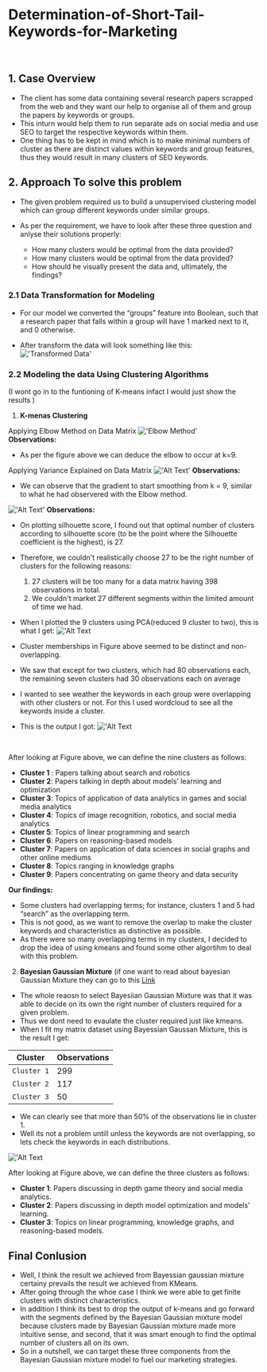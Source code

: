 # __Determination-of-Short-Tail-Keywords-for-Marketing__
 
<br/>

## 1. __Case Overview__
  
- The client has some data containing several research papers scrapped from the web and they want our help to organise all of them and group the papers by keywords or groups.<br/>
- This inturn would help them to run separate ads on social media and use SEO to target the respective keywords within them.<br/>
- One thing has to be kept in mind which is to make minimal numbers of cluster as there are distinct values within keywords and group features, thus they would result in many clusters of SEO keywords. <br/>

## 2. __Approach To solve this problem__

- The given problem required us to build a unsupervised clustering model which can group different keywords under similar groups.

- As per the requirement, we have to look after these three question and anlyse their solutions properly:<br/>
  
  - How many clusters would be optimal from the data provided?
  - How many clusters would be optimal from the data provided?
  - How should he visually present the data and, ultimately, the findings?  
  
### 2.1 Data Transformation for Modeling
  
- For our model we converted the “groups” feature into Boolean, such that a research paper that falls within a group will have 1 marked next to it, and 0 otherwise.<br/>
  
- After transform the data will look something like this:<br/>
!['Transformed Data'](https://github.com/akhilkapil/Determination-of-Short-Tail-Keywords-for-Marketing/blob/main/png%201.PNG)

### 2.2 Modeling the data Using Clustering Algorithms
(I wont go in to the funtioning of K-means infact I would just show the results )

1. __K-menas Clustering__

Applying Elbow Method  on Data Matrix 
!['Elbow Method'](https://github.com/akhilkapil/Determination-of-Short-Tail-Keywords-for-Marketing/blob/main/elbow%201.png)<br/>
__Observations:__<br/>
- As per the figure above we can deduce the elbow to occur at k=9.<br/>

Applying Variance Explained  on Data Matrix
!['Alt Text'](https://github.com/akhilkapil/Determination-of-Short-Tail-Keywords-for-Marketing/blob/main/elbow%202.png)
__Observations:__<br/>
- We can observe that the gradient to start smoothing from k = 9, similar to what he had observered with the Elbow method.<br/>

!['Alt Text'](https://github.com/akhilkapil/Determination-of-Short-Tail-Keywords-for-Marketing/blob/main/output_20_0.png)
__Observations:__<br/>
- On plotting silhouette score, I found out that optimal number of clusters according to silhouette score (to be the point where the Silhouette coefficient is the highest), is 27.
- Therefore, we couldn't realistically choose 27 to be the right number of clusters for the following reasons:

  1. 27 clusters will be too many for a data matrix having 398 observations in total.
  2. We couldn't market 27 different segments within the limited amount of time we had.
 
- When I plotted the 9 clusters using PCA(reduced 9 cluster to two), this is what I get:
!['Alt Text](https://github.com/akhilkapil/Determination-of-Short-Tail-Keywords-for-Marketing/blob/main/output_26_1.png) 
- Cluster memberships in Figure above seemed to be distinct and non-overlapping.
- We saw  that except for two clusters, which had 80 observations each, the remaining seven clusters had 30 observations each on average

- I wanted to see weather the keywords in each group were overlapping with other clusters or not. For this I used wordcloud to see all the keywords inside a cluster.<br/>
- This is the output I got:
!['Alt Text](https://github.com/akhilkapil/Determination-of-Short-Tail-Keywords-for-Marketing/blob/main/output_32_0.png)
<br/>

After looking at Figure above, we can define the nine clusters as follows: <br/>
- __Cluster 1__ : Papers talking about search and robotics
- __Cluster 2__: Papers talking in depth about models’ learning and optimization
- __Cluster 3__: Topics of application of data analytics in games and social media analytics
- __Cluster 4__: Topics of image recognition, robotics, and social media analytics
- __Cluster 5__: Topics of linear programming and search
- __Cluster 6__: Papers on reasoning-based models
- __Cluster 7__: Papers on application of data sciences in social graphs and other online mediums
- __Cluster 8__: Topics ranging in knowledge graphs
- __Cluster 9__: Papers concentrating on game theory and data security

__Our findings:__ <br/>

- Some clusters had overlapping terms; for instance, clusters 1 and 5 had “search” as the overlapping term.
- This is not good, as we want to remove the overlap to make the cluster keywords and characteristics as distinctive as possible.
- As there were so many overlapping terms in my clusters, I decided to drop the idea of using kmeans and found some other algortihm to deal with this problem.

2. __Bayesian Gaussian Mixture__
(if one want to read about bayesian Gaussian Mixture they can go to this  [Link](https://www.analyticsvidhya.com/blog/2019/10/gaussian-mixture-models-clustering/) 

- The whole reaosn to select Bayesiian Gaussian Mixture was that it was able to decide on its own the right number of clusters required for a given problem.
- Thus we dont need to evaulate the cluster required just like kmeans.
- When I fit my matrix dataset using Bayessian Gaussan Mixture, this is the result I get:<br/>



|Cluster|Observations|
|-------|----------|
|`Cluster 1`| 299|
|`Cluster 2`| 117|
|`Cluster 3`| 50|

- We can clearly see that more than 50% of the observations lie in cluster 1.
- Well its not a problem untill unless the keywords are not overlapping, so lets check the keywords in each distributions.<br/>

!['Alt Text](https://github.com/akhilkapil/Determination-of-Short-Tail-Keywords-for-Marketing/blob/main/output_49_0.png)

After looking at Figure above, we can define the three clusters as follows:

- __Cluster 1__: Papers discussing in depth game theory and social media analytics.
- __Cluster 2__: Papers discussing in depth model optimization and models’ learning.
- __Cluster 3__: Topics on linear programming, knowledge graphs, and reasoning-based models.

## __Final Conlusion__
- Well, I think the result we achieved from Bayessian gaussian mixture certainy prevails the result we achieved from KMeans.
- After going through the whoe case I think we were able to get finite clusters with distinct characteristics.
- In addition I think its best to drop the output of k-means and go forward with the segments defined by the Bayesian Gaussian mixture model because clusters made by Bayesian Gaussian mixture made more intuitive sense, and second, that it was smart enough to find the optimal number of clusters all on its own.
- So in a nutshell, we can target these three components from the Bayesian Gaussian mixture model to fuel our marketing strategies.

